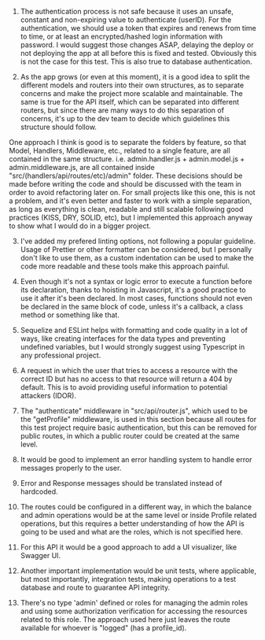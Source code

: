 1. The authentication process is not safe because it uses an unsafe, constant and non-expiring value to authenticate (userID).
For the authentication, we should use a token that expires and renews from time to time, or at least an encrypted/hashed login information with password. I would suggest those changes ASAP, delaying the deploy or not deploying the app at all before this is fixed and tested. Obviously this is not the case for this test. This is also true to database authentication.

2. As the app grows (or even at this moment), it is a good idea to split the different models and routers into their own structures, as to separate concerns and make the project more scalable and maintainable. The same is true for the API itself, which can be separated into different routers, but since there are many ways to do this separation of concerns, it's up to the dev team to decide which guidelines this structure should follow.

One approach I think is good is to separate the folders by feature, so that Model, Handlers, Middleware, etc., related to a single feature, are all contained in the same structure. i.e. admin.handler.js + admin.model.js + admin.middleware.js, are all contained inside "src/(handlers/api/routes/etc)/admin" folder. These decisions should be made before writing the code and should be discussed with the team in order to avoid refactoring later on. For small projects like this one, this is not a problem, and it's even better and faster to work with a simple separation, as long as everything is clean, readable and still scalable following good practices (KISS, DRY, SOLID, etc), but I implemented this approach anyway to show what I would do in a bigger project.

3. I've added my prefered linting options, not following a popular guideline. Usage of Prettier or other formatter can be considered, but I personally don't like to use them, as a custom indentation can be used to make the code more readable and these tools make this approach painful.

4. Even though it's not a syntax or logic error to execute a function before its declaration, thanks to hoisting in Javascript, it's a good practice to use it after it's been declared. In most cases, functions should not even be declared in the same block of code, unless it's a callback, a class method or something like that.

5. Sequelize and ESLint helps with formatting and code quality in a lot of ways, like creating interfaces for the data types and preventing undefined variables, but I would strongly suggest using Typescript in any professional project.

6. A request in which the user that tries to access a resource with the correct ID but has no access to that resource will return a 404 by default. This is to avoid providing useful information to potential attackers (IDOR).

7. The "authenticate" middleware in "src/api/router.js", which used to be the "getProfile" middleware, is used in this section because all routes for this test project require basic authentication, but this can be removed for public routes, in which a public router could be created at the same level.

8. It would be good to implement an error handling system to handle error messages properly to the user.

9. Error and Response messages should be translated instead of hardcoded.

10. The routes could be configured in a different way, in which the balance and admin operations would be at the same level or inside Profile related operations, but this requires a better understanding of how the API is going to be used and what are the roles, which is not specified here.

11. For this API it would be a good approach to add a UI visualizer, like Swagger UI.

12. Another important implementation would be unit tests, where applicable, but most importantly, integration tests, making operations to a test database and route to guarantee API integrity.

13. There's no type 'admin' defined or roles for managing the admin roles and using some authorization verification for accessing the resources related to this role. The approach used here just leaves the route available for whoever is "logged" (has a profile_id).